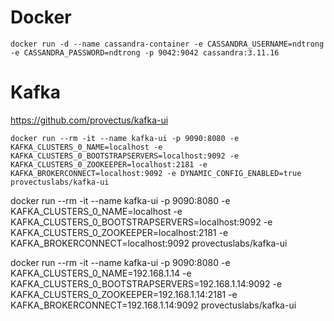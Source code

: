 # Docker
```
docker run -d --name cassandra-container -e CASSANDRA_USERNAME=ndtrong -e CASSANDRA_PASSWORD=ndtrong -p 9042:9042 cassandra:3.11.16
```
# Kafka
https://github.com/provectus/kafka-ui
```
docker run --rm -it --name kafka-ui -p 9090:8080 -e KAFKA_CLUSTERS_0_NAME=localhost -e KAFKA_CLUSTERS_0_BOOTSTRAPSERVERS=localhost:9092 -e KAFKA_CLUSTERS_0_ZOOKEEPER=localhost:2181 -e KAFKA_BROKERCONNECT=localhost:9092 -e DYNAMIC_CONFIG_ENABLED=true provectuslabs/kafka-ui
```

<!-- custom -->

docker run --rm -it --name kafka-ui -p 9090:8080 -e KAFKA_CLUSTERS_0_NAME=localhost -e KAFKA_CLUSTERS_0_BOOTSTRAPSERVERS=localhost:9092 -e KAFKA_CLUSTERS_0_ZOOKEEPER=localhost:2181 -e KAFKA_BROKERCONNECT=localhost:9092 provectuslabs/kafka-ui


<!-- draft -->
docker run --rm -it --name kafka-ui -p 9090:8080 -e KAFKA_CLUSTERS_0_NAME=192.168.1.14 -e KAFKA_CLUSTERS_0_BOOTSTRAPSERVERS=192.168.1.14:9092 -e KAFKA_CLUSTERS_0_ZOOKEEPER=192.168.1.14:2181 -e KAFKA_BROKERCONNECT=192.168.1.14:9092 provectuslabs/kafka-ui
